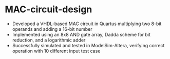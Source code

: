 # MAC-circuit-design
- Developed a VHDL-based MAC circuit in Quartus multiplying two 8-bit operands and adding a 16-bit number
- Implemented using an 8x8 AND gate array, Dadda scheme for bit reduction, and a logarithmic adder
- Successfully simulated and tested in ModelSim-Altera, verifying correct operation with 10 different input test case

